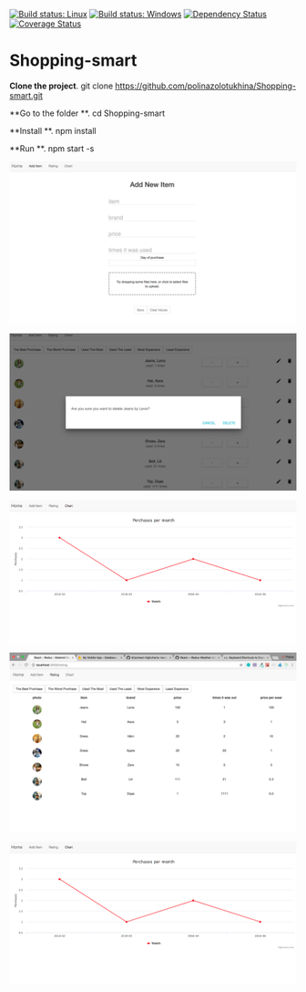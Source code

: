 [![Build status: Linux](https://img.shields.io/travis/coryhouse/react-slingshot.svg?style=flat-square)](https://travis-ci.org/coryhouse/react-slingshot)
[![Build status: Windows](https://img.shields.io/appveyor/ci/coryhouse/react-slingshot/master.svg?style=flat-square)](https://ci.appveyor.com/project/coryhouse/react-slingshot/branch/master)
[![Dependency Status](https://david-dm.org/coryhouse/react-slingshot.svg?style=flat-square)](https://david-dm.org/coryhouse/react-slingshot)
[![Coverage Status](https://img.shields.io/coveralls/coryhouse/react-slingshot/master.svg?style=flat-square)](https://coveralls.io/github/coryhouse/react-slingshot?branch=master)

# Shopping-smart


**Clone the project**. git clone https://github.com/polinazolotukhina/Shopping-smart.git

**Go to the folder **. cd Shopping-smart

**Install **. npm install

**Run **. npm start -s


![Alt text](https://github.com/polinazolotukhina/Shopping-smart/blob/master/Screen%20Shot%202018-03-12%20at%205.01.44%20PM.png)


![Alt text](https://github.com/polinazolotukhina/Shopping-smart/blob/master/Screen%20Shot%202018-03-12%20at%205.18.19%20PM.png)

![Alt text](https://github.com/polinazolotukhina/Shopping-smart/blob/master/Screen%20Shot%202018-03-12%20at%205.02.22%20PM.png)



![Alt text](https://github.com/polinazolotukhina/Shopping-smart/blob/master/Screen%20Shot%202018-03-12%20at%205.02.15%20PM.png
)

![Alt text](https://github.com/polinazolotukhina/Shopping-smart/blob/master/Screen%20Shot%202018-03-12%20at%205.02.22%20PM.png)






